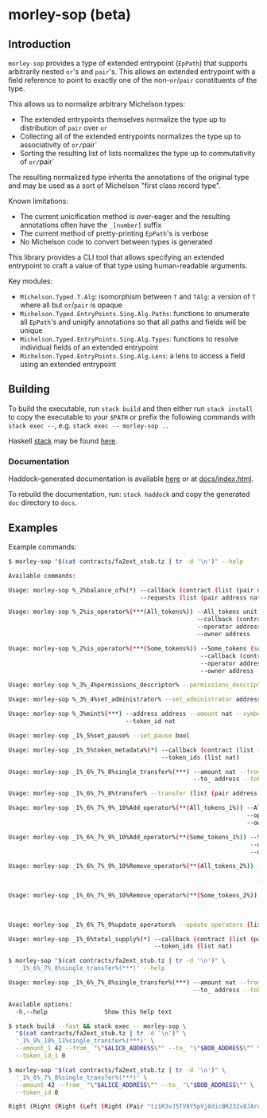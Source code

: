 # morley-sop (beta)

## Introduction

`morley-sop` provides a type of extended entrypoint (`EpPath`) that supports
arbitrarily nested `or`'s and `pair`'s. This allows an extended entrypoint
with a field reference to point to exactly one of the non-`or`/`pair`
constituents of the type.

This allows us to normalize arbitrary Michelson types:

- The extended entrypoints themselves normalize the type up to distribution of `pair` over `or`
- Collecting all of the extended entrypoints normalizes the type up to associativity of `or/`pair`
- Sorting the resulting list of lists normalizes the type up to commutativity of `or/`pair`

The resulting normalized type inherits the annotations of the original type
and may be used as a sort of Michelson "first class record type".

Known limitations:
- The current unicification method is over-eager and the resulting annotations often have the `_[number]` suffix
- The current method of pretty-printing `EpPath`'s is verbose
- No Michelson code to convert between types is generated

This library provides a CLI tool that allows specifying an extended entrypoint to
craft a value of that type using human-readable arguments.

Key modules:
- `Michelson.Typed.T.Alg`: isomorphism between `T` and `TAlg`: a version of `T` where all but `or`/`pair` is opaque
- `Michelson.Typed.EntryPoints.Sing.Alg.Paths`: functions to enumerate all `EpPath`'s and uniqify annotations so that all paths and fields will be unique
- `Michelson.Typed.EntryPoints.Sing.Alg.Types`: functions to resolve individual fields of an extended entrypoint
- `Michelson.Typed.EntryPoints.Sing.Alg.Lens`: a lens to access a field using an extended entrypoint


## Building

To build the executable, run `stack build`
and then either run `stack install` to copy the executable to your `$PATH`
or prefix the following commands with `stack exec --`,
e.g. `stack exec -- morley-sop ..`

Haskell [stack](https://docs.haskellstack.org/en/stable/README/) may be found
[here](https://docs.haskellstack.org/en/stable/README/).

### Documentation

Haddock-generated documentation is available
[here](https://tqtezos.github.io/morley-sop/)
or at [docs/index.html](docs/index.html).

To rebuild the documentation, run: `stack haddock` and copy the generated `doc`
directory to `docs`.

## Examples

Example commands:

```bash
$ morley-sop "$(cat contracts/fa2ext_stub.tz | tr -d '\n')" --help

Available commands:

Usage: morley-sop %_2%balance_of%(*) --callback (contract (list (pair nat (pair address nat))))
                                     --requests (list (pair address nat))

Usage: morley-sop %_2%is_operator%(***(All_tokens%)) --All_tokens unit
                                                     --callback (contract (pair bool (pair address (pair address (or unit (set nat))))))
                                                     --operator address
                                                     --owner address

Usage: morley-sop %_2%is_operator%(***(Some_tokens%)) --Some_tokens (set nat)
                                                      --callback (contract (pair bool (pair address (pair address (or unit (set nat))))))
                                                      --operator address
                                                      --owner address

Usage: morley-sop %_3%_4%permissions_descriptor% --permissions_descriptor (contract (pair (pair (option (pair (option address) string)) (or unit unit)) (pair (or unit (or unit unit)) (pair (or unit unit) (or unit (or unit unit))))))

Usage: morley-sop %_3%_4%set_administrator% --set_administrator address

Usage: morley-sop %_3%mint%(***) --address address --amount nat --symbol string
                                 --token_id nat

Usage: morley-sop _1%_5%set_pause% --set_pause bool

Usage: morley-sop _1%_5%token_metadata%(*) --callback (contract (list (pair nat (pair string (pair string (pair nat (map string string)))))))
                                           --token_ids (list nat)

Usage: morley-sop _1%_6%_7%_8%single_transfer%(***) --amount nat --from_ address
                                                    --to_ address --token_id nat

Usage: morley-sop _1%_6%_7%_8%transfer% --transfer (list (pair address (pair address (pair nat nat))))

Usage: morley-sop _1%_6%_7%_9%_10%Add_operator%(**(All_tokens_1%)) --All_tokens_1 unit
                                                                   --operator address
                                                                   --owner address

Usage: morley-sop _1%_6%_7%_9%_10%Add_operator%(**(Some_tokens_1%)) --Some_tokens_1 (set nat)
                                                                    --operator address
                                                                    --owner address

Usage: morley-sop _1%_6%_7%_9%_10%Remove_operator%(**(All_tokens_2%)) --All_tokens_2 unit
                                                                      --operator address
                                                                      --owner address

Usage: morley-sop _1%_6%_7%_9%_10%Remove_operator%(**(Some_tokens_2%)) --Some_tokens_2 (set nat)
                                                                       --operator address
                                                                       --owner address

Usage: morley-sop _1%_6%_7%_9%update_operators% --update_operators (list (or (pair address (pair address (or unit (set nat)))) (pair address (pair address (or unit (set nat))))))

Usage: morley-sop _1%_6%total_supply%(*) --callback (contract (list (pair nat nat)))
                                         --token_ids (list nat)
```

```bash
$ morley-sop "$(cat contracts/fa2ext_stub.tz | tr -d '\n')" \
  '_1%_6%_7%_8%single_transfer%(***)' --help

Usage: morley-sop _1%_6%_7%_8%single_transfer%(***) --amount nat --from_ address
                                                    --to_ address --token_id nat

Available options:
  -h,--help                Show this help text
```

```bash
$ stack build --fast && stack exec -- morley-sop \
  "$(cat contracts/fa2ext_stub.tz | tr -d '\n')" \
  '_1%_9%_10%_11%single_transfer%(***)' \
  --amount_1 42 --from_ "\"$ALICE_ADDRESS\"" --to_ "\"$BOB_ADDRESS\"" \
  --token_id_1 0

$ morley-sop "$(cat contracts/fa2ext_stub.tz | tr -d '\n')" \
  '_1%_6%_7%_8%single_transfer%(***)' \
  --amount 42 --from_ "\"$ALICE_ADDRESS\"" --to_ "\"$BOB_ADDRESS\"" \
  --token_id 0

Right (Right (Right (Left (Right (Pair "tz1R3vJ5TV8Y5pVj8dicBR23Zv8JArusDkYr" (Pair "tz1bDCu64RmcpWahdn9bWrDMi6cu7mXZynHm" (Pair 0 42)))))))
```


